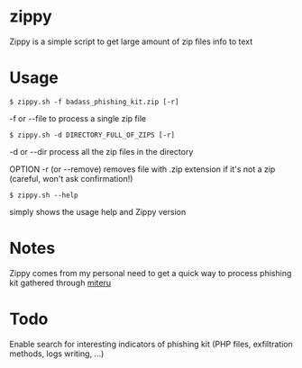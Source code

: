 # zippy
Zippy is a simple script to get large amount of zip files info to text

# Usage
```
$ zippy.sh -f badass_phishing_kit.zip [-r]
```
-f or --file to process a single zip file
```
$ zippy.sh -d DIRECTORY_FULL_OF_ZIPS [-r]
```
-d or --dir process all the zip files in the directory

OPTION -r (or --remove) removes file with .zip extension if it's not a zip (careful, won't ask confirmation!)

```
$ zippy.sh --help
```
simply shows the usage help and Zippy version

# Notes
Zippy comes from my personal need to get a quick way to process phishing kit gathered through [miteru](https://github.com/ninoseki/miteru)

# Todo
Enable search for interesting indicators of phishing kit (PHP files, exfiltration methods, logs writing, ...)
